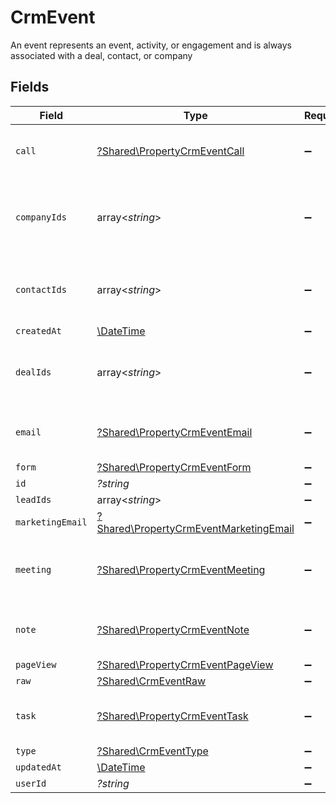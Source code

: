 # CrmEvent

An event represents an event, activity, or engagement and is always associated with a deal, contact, or company


## Fields

| Field                                                                                           | Type                                                                                            | Required                                                                                        | Description                                                                                     |
| ----------------------------------------------------------------------------------------------- | ----------------------------------------------------------------------------------------------- | ----------------------------------------------------------------------------------------------- | ----------------------------------------------------------------------------------------------- |
| `call`                                                                                          | [?Shared\PropertyCrmEventCall](../../Models/Shared/PropertyCrmEventCall.md)                     | :heavy_minus_sign:                                                                              | The call object, when type = call                                                               |
| `companyIds`                                                                                    | array<*string*>                                                                                 | :heavy_minus_sign:                                                                              | An array of company IDs associated with this event                                              |
| `contactIds`                                                                                    | array<*string*>                                                                                 | :heavy_minus_sign:                                                                              | An array of contact IDs associated with this event                                              |
| `createdAt`                                                                                     | [\DateTime](https://www.php.net/manual/en/class.datetime.php)                                   | :heavy_minus_sign:                                                                              | N/A                                                                                             |
| `dealIds`                                                                                       | array<*string*>                                                                                 | :heavy_minus_sign:                                                                              | An array of deal IDs associated with this event                                                 |
| `email`                                                                                         | [?Shared\PropertyCrmEventEmail](../../Models/Shared/PropertyCrmEventEmail.md)                   | :heavy_minus_sign:                                                                              | The email object, when type = email                                                             |
| `form`                                                                                          | [?Shared\PropertyCrmEventForm](../../Models/Shared/PropertyCrmEventForm.md)                     | :heavy_minus_sign:                                                                              | N/A                                                                                             |
| `id`                                                                                            | *?string*                                                                                       | :heavy_minus_sign:                                                                              | N/A                                                                                             |
| `leadIds`                                                                                       | array<*string*>                                                                                 | :heavy_minus_sign:                                                                              | N/A                                                                                             |
| `marketingEmail`                                                                                | [?Shared\PropertyCrmEventMarketingEmail](../../Models/Shared/PropertyCrmEventMarketingEmail.md) | :heavy_minus_sign:                                                                              | N/A                                                                                             |
| `meeting`                                                                                       | [?Shared\PropertyCrmEventMeeting](../../Models/Shared/PropertyCrmEventMeeting.md)               | :heavy_minus_sign:                                                                              | The meeting object, when type = meeting                                                         |
| `note`                                                                                          | [?Shared\PropertyCrmEventNote](../../Models/Shared/PropertyCrmEventNote.md)                     | :heavy_minus_sign:                                                                              | The note object, when type = note                                                               |
| `pageView`                                                                                      | [?Shared\PropertyCrmEventPageView](../../Models/Shared/PropertyCrmEventPageView.md)             | :heavy_minus_sign:                                                                              | N/A                                                                                             |
| `raw`                                                                                           | [?Shared\CrmEventRaw](../../Models/Shared/CrmEventRaw.md)                                       | :heavy_minus_sign:                                                                              | N/A                                                                                             |
| `task`                                                                                          | [?Shared\PropertyCrmEventTask](../../Models/Shared/PropertyCrmEventTask.md)                     | :heavy_minus_sign:                                                                              | The task object, when type = task                                                               |
| `type`                                                                                          | [?Shared\CrmEventType](../../Models/Shared/CrmEventType.md)                                     | :heavy_minus_sign:                                                                              | N/A                                                                                             |
| `updatedAt`                                                                                     | [\DateTime](https://www.php.net/manual/en/class.datetime.php)                                   | :heavy_minus_sign:                                                                              | N/A                                                                                             |
| `userId`                                                                                        | *?string*                                                                                       | :heavy_minus_sign:                                                                              | N/A                                                                                             |